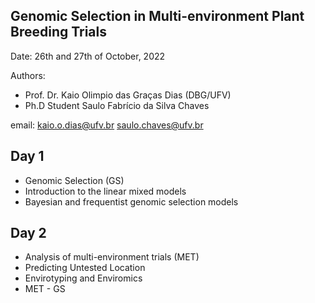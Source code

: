 ## Genomic Selection in Multi-environment Plant Breeding Trials

Date: 26th and 27th of October, 2022  

Authors: 
- Prof. Dr. Kaio Olimpio das Graças Dias (DBG/UFV)
- Ph.D Student Saulo Fabrício da Silva Chaves 

email: kaio.o.dias@ufv.br
       saulo.chaves@ufv.br 
       
## Day 1       

- Genomic Selection (GS) 
- Introduction to the linear mixed models
- Bayesian and frequentist genomic selection models

## Day 2

- Analysis of multi-environment trials (MET) 
- Predicting Untested Location
- Envirotyping and Enviromics
- MET - GS





       
